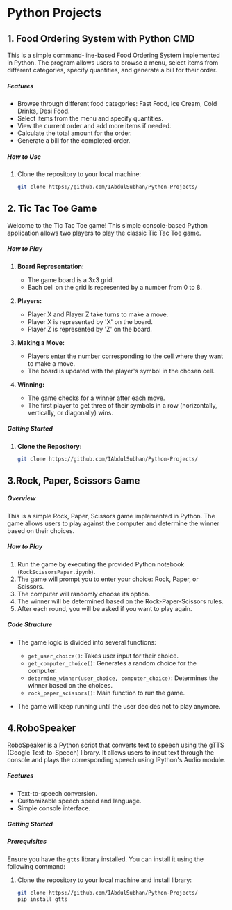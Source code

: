 # Python Projects

## 1. Food Ordering System with Python CMD

This is a simple command-line-based Food Ordering System implemented in Python. The program allows users to browse a menu, select items from different categories, specify quantities, and generate a bill for their order.

##### Features

- Browse through different food categories: Fast Food, Ice Cream, Cold Drinks, Desi Food.
- Select items from the menu and specify quantities.
- View the current order and add more items if needed.
- Calculate the total amount for the order.
- Generate a bill for the completed order.

##### How to Use

1. Clone the repository to your local machine:

   ```bash
   git clone https://github.com/IAbdulSubhan/Python-Projects/

## 2. Tic Tac Toe Game

Welcome to the Tic Tac Toe game! This simple console-based Python application allows two players to play the classic Tic Tac Toe game.

##### How to Play

1. **Board Representation:**
   - The game board is a 3x3 grid.
   - Each cell on the grid is represented by a number from 0 to 8.

2. **Players:**
   - Player X and Player Z take turns to make a move.
   - Player X is represented by 'X' on the board.
   - Player Z is represented by 'Z' on the board.

3. **Making a Move:**
   - Players enter the number corresponding to the cell where they want to make a move.
   - The board is updated with the player's symbol in the chosen cell.

4. **Winning:**
   - The game checks for a winner after each move.
   - The first player to get three of their symbols in a row (horizontally, vertically, or diagonally) wins.

##### Getting Started

1. **Clone the Repository:**
   ```bash
   git clone https://github.com/IAbdulSubhan/Python-Projects/

## 3.Rock, Paper, Scissors Game

##### Overview

This is a simple Rock, Paper, Scissors game implemented in Python. The game allows users to play against the computer and determine the winner based on their choices.

##### How to Play

1. Run the game by executing the provided Python notebook (`RockScissorsPaper.ipynb`).
2. The game will prompt you to enter your choice: Rock, Paper, or Scissors.
3. The computer will randomly choose its option.
4. The winner will be determined based on the Rock-Paper-Scissors rules.
5. After each round, you will be asked if you want to play again.

##### Code Structure

- The game logic is divided into several functions:
  - `get_user_choice()`: Takes user input for their choice.
  - `get_computer_choice()`: Generates a random choice for the computer.
  - `determine_winner(user_choice, computer_choice)`: Determines the winner based on the choices.
  - `rock_paper_scissors()`: Main function to run the game.

- The game will keep running until the user decides not to play anymore.

## 4.RoboSpeaker

RoboSpeaker is a Python script that converts text to speech using the gTTS (Google Text-to-Speech) library. It allows users to input text through the console and plays the corresponding speech using IPython's Audio module.

##### Features

- Text-to-speech conversion.
- Customizable speech speed and language.
- Simple console interface.

##### Getting Started

##### Prerequisites

Ensure you have the `gtts` library installed. You can install it using the following command:

1. Clone the repository to your local machine and install library:

   ```bash
   git clone https://github.com/IAbdulSubhan/Python-Projects/
   pip install gtts







